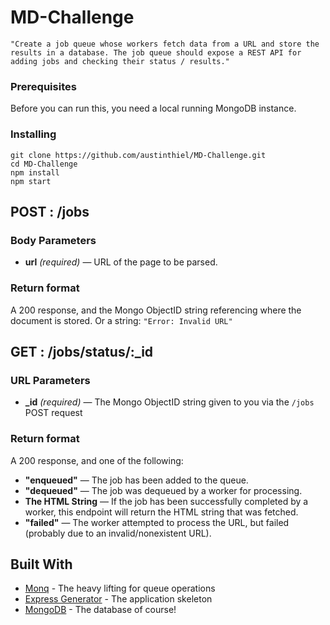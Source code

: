 # MD-Challenge

`"Create a job queue whose workers fetch data from a URL and store the results in a database. The job queue should expose a REST API for adding jobs and checking their status / results."`

### Prerequisites

Before you can run this, you need a local running MongoDB instance.

### Installing

```
git clone https://github.com/austinthiel/MD-Challenge.git
cd MD-Challenge
npm install
npm start
```

## POST : /jobs

### Body Parameters
- **url** _(required)_ — URL of the page to be parsed.

### Return format
A 200 response, and the Mongo ObjectID string referencing where the document is stored. Or a string: `"Error: Invalid URL"`

## GET : /jobs/status/:_id

### URL Parameters
- **_id** _(required)_ — The Mongo ObjectID string given to you via the `/jobs` POST request

### Return format
A 200 response, and one of the following:

- **"enqueued"** — The job has been added to the queue.
- **"dequeued"** — The job was dequeued by a worker for processing.
- **The HTML String** — If the job has been successfully completed by a worker, this endpoint will return the HTML string that was fetched.
- **"failed"** — The worker attempted to process the URL, but failed (probably due to an invalid/nonexistent URL).


## Built With

* [Monq](https://github.com/scttnlsn/monq) - The heavy lifting for queue operations
* [Express Generator](https://expressjs.com/en/starter/generator.html) - The application skeleton
* [MongoDB](https://www.mongodb.com/) - The database of course!
